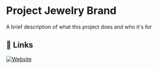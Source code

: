 
# Project Jewelry Brand

A brief description of what this project does and who it's for


## 🔗 Links
[![Website](https://img.shields.io/website?down_color=lightgrey&down_message=offline&style=for-the-badge&up_color=blue&up_message=online&url=https%3A%2F%2Fgithub.com%2FPMaheshRao-Kreeti%2FProject-jewelry-brand%2F)](https://pmaheshrao-kreeti.github.io/Project-jewelry-brand/)


